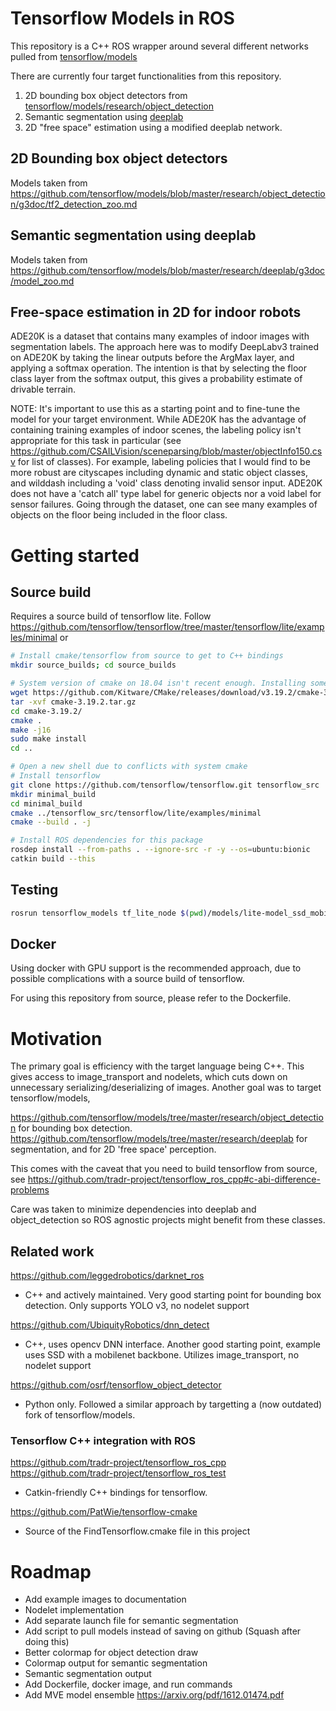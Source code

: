 # Tensorflow Models in ROS
This repository is a C++ ROS wrapper around several different networks pulled from [tensorflow/models](https://github.com/tensorflow/models)

There are currently four target functionalities from this repository.

1. 2D bounding box object detectors from [tensorflow/models/research/object_detection](https://github.com/tensorflow/models/tree/master/research/object_detection)
2. Semantic segmentation using [deeplab](https://github.com/tensorflow/models/tree/master/research/deeplab)
3. 2D "free space" estimation using a modified deeplab network.

## 2D Bounding box object detectors
Models taken from https://github.com/tensorflow/models/blob/master/research/object_detection/g3doc/tf2_detection_zoo.md

## Semantic segmentation using deeplab
Models taken from https://github.com/tensorflow/models/blob/master/research/deeplab/g3doc/model_zoo.md

## Free-space estimation in 2D for indoor robots
ADE20K is a dataset that contains many examples of indoor images with segmentation labels. The approach here was to modify DeepLabv3 trained on ADE20K by taking the linear outputs before the ArgMax layer, and applying a softmax operation. The intention is that by selecting the floor class layer from the softmax output, this gives a probability estimate of drivable terrain.

NOTE: It's important to use this as a starting point and to fine-tune the model for your target environment. While ADE20K has the advantage of containing training examples of indoor scenes, the labeling policy isn't appropriate for this task in particular (see https://github.com/CSAILVision/sceneparsing/blob/master/objectInfo150.csv for list of classes). For example, labeling policies that I would find to be more robust are cityscapes including dynamic and static object classes, and wilddash including a 'void' class denoting invalid sensor input. ADE20K does not have a 'catch all' type label for generic objects nor a void label for sensor failures. Going through the dataset, one can see many examples of objects on the floor being included in the floor class.

# Getting started
## Source build
Requires a source build of tensorflow lite.
Follow https://github.com/tensorflow/tensorflow/tree/master/tensorflow/lite/examples/minimal
or

```sh
# Install cmake/tensorflow from source to get to C++ bindings
mkdir source_builds; cd source_builds

# System version of cmake on 18.04 isn't recent enough. Installing something more recent
wget https://github.com/Kitware/CMake/releases/download/v3.19.2/cmake-3.19.2.tar.gz
tar -xvf cmake-3.19.2.tar.gz
cd cmake-3.19.2/
cmake .
make -j16
sudo make install
cd ..

# Open a new shell due to conflicts with system cmake
# Install tensorflow
git clone https://github.com/tensorflow/tensorflow.git tensorflow_src
mkdir minimal_build
cd minimal_build
cmake ../tensorflow_src/tensorflow/lite/examples/minimal
cmake --build . -j

# Install ROS dependencies for this package
rosdep install --from-paths . --ignore-src -r -y --os=ubuntu:bionic
catkin build --this
```

## Testing

```sh
rosrun tensorflow_models tf_lite_node $(pwd)/models/lite-model_ssd_mobilenet_v1_1_metadata_2.tflite
```


## Docker

Using docker with GPU support is the recommended approach, due to possible complications with a source build of tensorflow.

For using this repository from source, please refer to the Dockerfile.

# Motivation
The primary goal is efficiency with the target language being C++. This gives access to image_transport and nodelets, which cuts down on unnecessary serializing/deserializing of images. Another goal was to target tensorflow/models,

https://github.com/tensorflow/models/tree/master/research/object_detection for bounding box detection.
https://github.com/tensorflow/models/tree/master/research/deeplab for segmentation, and for 2D 'free space' perception.

This comes with the caveat that you need to build tensorflow from source, see https://github.com/tradr-project/tensorflow_ros_cpp#c-abi-difference-problems

Care was taken to minimize dependencies into deeplab and object_detection so ROS agnostic projects might benefit from these classes.

## Related work
https://github.com/leggedrobotics/darknet_ros
- C++ and actively maintained. Very good starting point for bounding box detection. Only supports YOLO v3, no nodelet support

https://github.com/UbiquityRobotics/dnn_detect
- C++, uses opencv DNN interface. Another good starting point, example uses SSD with a mobilenet backbone. Utilizes image_transport, no nodelet support

https://github.com/osrf/tensorflow_object_detector
- Python only. Followed a similar approach by targetting a (now outdated) fork of tensorflow/models.

### Tensorflow C++ integration with ROS
https://github.com/tradr-project/tensorflow_ros_cpp
https://github.com/tradr-project/tensorflow_ros_test
- Catkin-friendly C++ bindings for tensorflow.

https://github.com/PatWie/tensorflow-cmake
- Source of the FindTensorflow.cmake file in this project

# Roadmap
* Add example images to documentation
* Nodelet implementation
* Add separate launch file for semantic segmentation
* Add script to pull models instead of saving on github (Squash after doing this)
* Better colormap for object detection draw
* Colormap output for semantic segmentation
* Semantic segmentation output
* Add Dockerfile, docker image, and run commands
* Add MVE model ensemble https://arxiv.org/pdf/1612.01474.pdf
